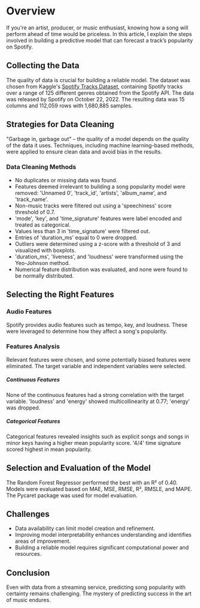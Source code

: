 # Overview

If you're an artist, producer, or music enthusiast, knowing how a song will perform ahead of time would be priceless. In this article, I explain the steps involved in building a predictive model that can forecast a track’s popularity on Spotify.

## Collecting the Data

The quality of data is crucial for building a reliable model. The dataset was chosen from Kaggle's [Spotify Tracks Dataset](https://www.kaggle.com/datasets/maharshipandya/-spotify-tracks-dataset), containing Spotify tracks over a range of 125 different genres obtained from the Spotify API. The data was released by Spotify on October 22, 2022. The resulting data was 15 columns and 112,059 rows with 1,680,885 samples.

## Strategies for Data Cleaning

"Garbage in, garbage out" – the quality of a model depends on the quality of the data it uses. Techniques, including machine learning-based methods, were applied to ensure clean data and avoid bias in the results.

### Data Cleaning Methods

- No duplicates or missing data was found.
- Features deemed irrelevant to building a song popularity model were removed: 'Unnamed 0', 'track_id', 'artists', 'album_name', and 'track_name'.
- Non-music tracks were filtered out using a 'speechiness' score threshold of 0.7.
- 'mode', 'key', and 'time_signature' features were label encoded and treated as categorical.
- Values less than 3 in 'time_signature' were filtered out.
- Entries of 'duration_ms' equal to 0 were dropped.
- Outliers were determined using a z-score with a threshold of 3 and visualized with boxplots.
- 'duration_ms', 'liveness', and 'loudness' were transformed using the Yeo-Johnson method.
- Numerical feature distribution was evaluated, and none were found to be normally distributed.

## Selecting the Right Features

### Audio Features

Spotify provides audio features such as tempo, key, and loudness. These were leveraged to determine how they affect a song's popularity.

### Features Analysis

Relevant features were chosen, and some potentially biased features were eliminated. The target variable and independent variables were selected.

##### Continuous Features

None of the continuous features had a strong correlation with the target variable. 'loudness' and 'energy' showed multicollinearity at 0.77; 'energy' was dropped.

##### Categorical Features

Categorical features revealed insights such as explicit songs and songs in minor keys having a higher mean popularity score. '4/4' time signature scored highest in mean popularity.

## Selection and Evaluation of the Model

The Random Forest Regressor performed the best with an R² of 0.40. Models were evaluated based on MAE, MSE, RMSE, R², RMSLE, and MAPE. The Pycaret package was used for model evaluation.

## Challenges

- Data availability can limit model creation and refinement.
- Improving model interpretability enhances understanding and identifies areas of improvement.
- Building a reliable model requires significant computational power and resources.

## Conclusion

Even with data from a streaming service, predicting song popularity with certainty remains challenging. The mystery of predicting success in the art of music endures.
